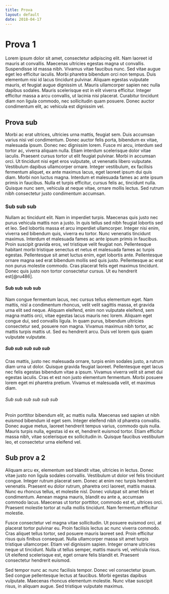 ```yaml
---
title: Prova
layout: default
date: 2018-04-17
---
```


# Prova 1

Lorem ipsum dolor sit amet, consectetur adipiscing elit. Nam laoreet id mauris at convallis. Maecenas ultricies egestas magna ut convallis. Suspendisse id massa nibh. Vivamus vitae faucibus nunc. Sed vitae augue eget leo efficitur iaculis. Morbi pharetra bibendum orci non tempus. Duis elementum nisi id lacus tincidunt pulvinar. Aliquam egestas vulputate mauris, et feugiat augue dignissim ut. Mauris ullamcorper sapien nec nulla dapibus sodales. Mauris scelerisque est in elit viverra efficitur. Integer efficitur massa a arcu convallis, ut lacinia nisi placerat. Curabitur tincidunt diam non ligula commodo, nec sollicitudin quam posuere. Donec auctor condimentum elit, ac vehicula est dignissim vel. 



## Prova sub

Morbi ac erat ultrices, ultricies urna mattis, feugiat sem. Duis accumsan varius nisi vel condimentum. Donec auctor felis porta, bibendum ex vitae, malesuada ipsum. Donec nec dignissim lorem. Fusce mi arcu, interdum sed tortor ac, viverra aliquam nulla. Etiam interdum scelerisque dolor vitae iaculis. Praesent cursus tortor ut elit feugiat pulvinar. Morbi in accumsan orci. Ut tincidunt nisi eget eros vulputate, ut venenatis libero vulputate. Vestibulum dapibus ullamcorper ornare. Integer vestibulum, ex facilisis fermentum aliquet, ex ante maximus lacus, eget laoreet ipsum dui quis diam. Morbi non luctus magna. Interdum et malesuada fames ac ante ipsum primis in faucibus. Nulla et turpis efficitur, cursus felis ac, tincidunt nulla. Quisque nunc sem, vehicula at neque vitae, ornare mollis lectus. Sed rutrum nibh consectetur justo condimentum accumsan. 


### Sub sub sub

Nullam ac tincidunt elit. Nam in imperdiet turpis. Maecenas quis justo nec purus vehicula mattis non a justo. In quis tellus sed nibh feugiat lobortis sed et leo. Sed lobortis massa et arcu imperdiet ullamcorper. Integer nisi enim, viverra sed bibendum quis, viverra eu tortor. Nunc venenatis tincidunt maximus. Interdum et malesuada fames ac ante ipsum primis in faucibus. Proin suscipit gravida eros, vel tristique velit feugiat non. Pellentesque habitant morbi tristique senectus et netus et malesuada fames ac turpis egestas. Pellentesque sit amet luctus enim, eget lobortis ante. Pellentesque ornare magna sed erat bibendum mollis sed quis justo. Pellentesque ac erat non purus molestie commodo. Cras placerat felis eget maximus tincidunt. Donec quis justo non tortor consectetur cursus. Ut eu hendrerit est[@ru486]. 



#### Sub sub sub sub


Nam congue fermentum lacus, nec cursus tellus elementum eget. Nam mattis, nisl a condimentum rhoncus, velit velit sagittis massa, et gravida urna elit sed neque. Aliquam eleifend, enim non vulputate eleifend, sem magna mattis orci, vitae egestas lacus mauris nec lorem. Aliquam eget congue dui, sed convallis ligula. In quam purus, bibendum ultricies consectetur sed, posuere non magna. Vivamus maximus nibh tortor, ac mattis turpis mattis ut. Sed eu hendrerit arcu. Duis vel lorem quis quam vulputate vulputate. 

##### Sub sub sub sub sub 

Cras mattis, justo nec malesuada ornare, turpis enim sodales justo, a rutrum diam urna ut dolor. Quisque gravida feugiat laoreet. Pellentesque eget lacus nec felis egestas bibendum vitae a ipsum. Vivamus viverra velit sit amet dui egestas iaculis. Cras et est non justo elementum fermentum. Morbi posuere lorem eget mi pharetra pretium. Vivamus et malesuada velit, et maximus diam. 


###### Sub sub sub sub sub sub

Proin porttitor bibendum elit, ac mattis nulla. Maecenas sed sapien ut nibh euismod bibendum id eget sem. Integer eleifend nibh id pharetra convallis. Donec augue metus, laoreet hendrerit tempus varius, commodo quis nulla. Mauris turpis nulla, egestas id ex et, hendrerit euismod tortor. Etiam efficitur massa nibh, vitae scelerisque ex sollicitudin in. Quisque faucibus vestibulum leo, et consectetur urna eleifend vel. 



## Sub prov a 2


Aliquam arcu ex, elementum sed blandit vitae, ultricies in lectus. Donec vitae justo non ligula sodales convallis. Vestibulum ut dolor vel felis tincidunt congue. Integer rutrum placerat sem. Donec at enim nec turpis hendrerit venenatis. Praesent eu dolor rutrum, pharetra orci laoreet, mattis massa. Nunc eu rhoncus tellus, et molestie nisl. Donec volutpat sit amet felis et condimentum. Aenean magna mauris, blandit eu ante a, accumsan commodo lacus. Maecenas ut tortor porttitor, commodo est et, ultrices orci. Praesent molestie tortor at nulla mollis tincidunt. Nam fermentum efficitur molestie.

Fusce consectetur vel magna vitae sollicitudin. Ut posuere euismod orci, at placerat tortor pulvinar eu. Proin facilisis lectus ac nunc viverra commodo. Cras aliquet tellus tortor, sed posuere mauris laoreet sed. Proin efficitur risus quis finibus consequat. Nulla ullamcorper massa sit amet turpis tristique ullamcorper. Etiam vel dignissim sapien. Integer ornare ultricies neque ut tincidunt. Nulla ut tellus semper, mattis mauris vel, vehicula risus. Ut eleifend scelerisque est, eget ornare felis blandit et. Praesent consectetur hendrerit euismod.

Sed tempor nunc ac nunc facilisis tempor. Donec vel consectetur ipsum. Sed congue pellentesque lectus at faucibus. Morbi egestas dapibus vulputate. Maecenas rhoncus elementum molestie. Nunc vitae suscipit risus, in aliquam augue. Sed tristique vulputate maximus. 
